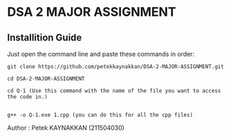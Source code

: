 <h1>DSA 2 MAJOR ASSIGNMENT</h1>
<h2>Installition Guide</h2>
Just open the command line and paste these commands in order:

```
git clone https://github.com/petekkaynakkan/DSA-2-MAJOR-ASSIGNMENT.git
```
```
cd DSA-2-MAJOR-ASSIGNMENT
```
```
cd Q-1 (Use this command with the name of the file you want to access the code in.)
```
```

g++ -o Q-1.exe 1.cpp (you can do this for all the cpp files)
```

Author : Petek KAYNAKKAN (211504030)
